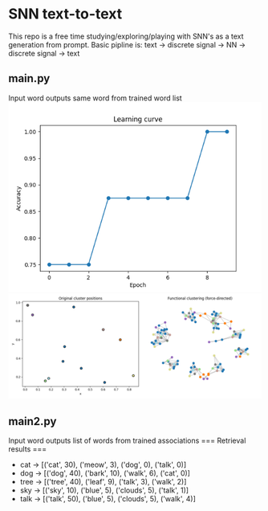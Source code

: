 # SNN text-to-text
This repo is a free time studying/exploring/playing with SNN's as a text generation from prompt.
Basic pipline is:
text -> discrete signal -> NN -> discrete signal -> text

## main.py
Input word outputs same word from trained word list
![alt text](https://github.com/Artur-Panasiuk/SNN_text_to_neurons_to_text/blob/main/learning_curve.png "learning curve")
![alt text](https://github.com/Artur-Panasiuk/SNN_text_to_neurons_to_text/blob/main/clusters.png "neuron clusters")
## main2.py
Input word outputs list of words from trained associations
=== Retrieval results ===
- cat    -> [('cat', 30), ('meow', 3), ('dog', 0), ('talk', 0)]
- dog    -> [('dog', 40), ('bark', 10), ('walk', 6), ('cat', 0)]
- tree   -> [('tree', 40), ('leaf', 9), ('talk', 3), ('walk', 2)]
- sky    -> [('sky', 10), ('blue', 5), ('clouds', 5), ('talk', 1)]
- talk   -> [('talk', 50), ('blue', 5), ('clouds', 5), ('walk', 4)]
